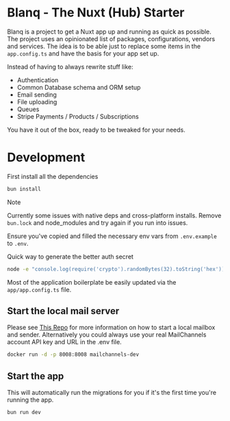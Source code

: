 # Blanq - The Nuxt (Hub) Starter

Blanq is a project to get a Nuxt app up and running as quick as possible. The project uses an opinionated list of packages, configurations, vendors and services.
The idea is to be able just to replace some items in the `app.config.ts` and have the basis for your app set up.

Instead of having to always rewrite stuff like:

- Authentication
- Common Database schema and ORM setup
- Email sending
- File uploading
- Queues
- Stripe Payments / Products / Subscriptions

You have it out of the box, ready to be tweaked for your needs.

# Development

First install all the dependencies

```bash
bun install
```

> [!NOTE]
> Currently some issues with native deps and cross-platform installs.
> Remove `bun.lock` and node_modules and try again if you run into issues.

Ensure you've copied and filled the necessary env vars from `.env.example` to `.env`.

Quick way to generate the better auth secret

```bash
node -e "console.log(require('crypto').randomBytes(32).toString('hex'))"
```

Most of the application boilerplate be easily updated via the `app/app.config.ts` file.

## Start the local mail server

Please see [This Repo](https://github.com/eckhardt-d/mailchannels-dev) for more information on how to start a local mailbox and sender.
Alternatively you could always use your real MailChannels account API key and URL in the .env file.

```bash
docker run -d -p 8008:8008 mailchannels-dev
```

## Start the app

This will automatically run the migrations for you if it's the first time you're running the app.

```bash
bun run dev
```
